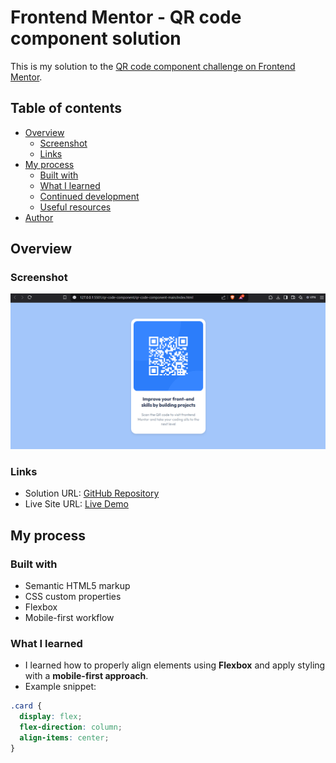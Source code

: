 # Frontend Mentor - QR code component solution

This is my solution to the [QR code component challenge on Frontend Mentor](https://www.frontendmentor.io/challenges/qr-code-component-iux_sIO_H). 

## Table of contents
- [Overview](#overview)
  - [Screenshot](#screenshot)
  - [Links](#links)
- [My process](#my-process)
  - [Built with](#built-with)
  - [What I learned](#what-i-learned)
  - [Continued development](#continued-development)
  - [Useful resources](#useful-resources)
- [Author](#author)

## Overview

### Screenshot

![Screenshot of my QR code component](./images/screenshot.png)

### Links
- Solution URL: [GitHub Repository](https://github.com/Prathameshk11/FrontendMentor-Challenges/tree/main/qr-code-component/qr-code-component-main)
- Live Site URL: [Live Demo](https://your-live-site.com)

## My process

### Built with
- Semantic HTML5 markup
- CSS custom properties
- Flexbox
- Mobile-first workflow

### What I learned
- I learned how to properly align elements using **Flexbox** and apply styling with a **mobile-first approach**.
- Example snippet:
```css
.card {
  display: flex;
  flex-direction: column;
  align-items: center;
}
